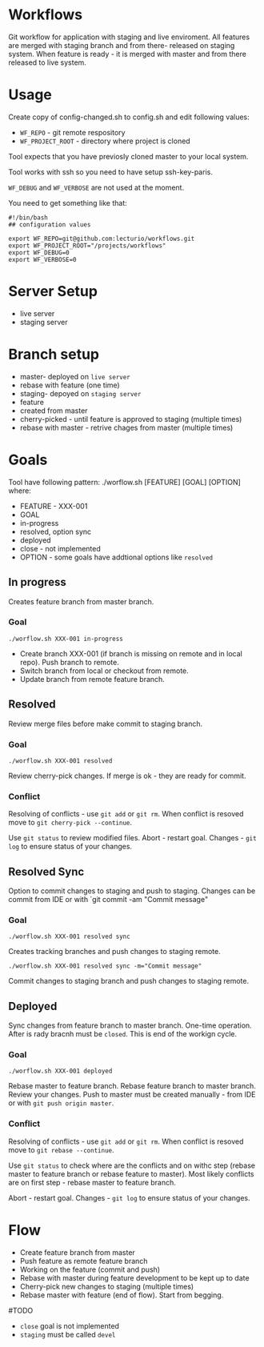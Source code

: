 Workflows
=========

Git workflow for application with staging and live enviroment.
All features are merged with staging branch and from there- released on staging system.
When feature is ready - it is merged with master and from there released to live system.

# Usage

Create copy of config-changed.sh to config.sh and edit following values:

* `WF_REPO` - git remote respository
* `WF_PROJECT_ROOT` - directory where project is cloned

Tool expects that you have previosly cloned master to your local system.

Tool works with ssh so you need to have setup ssh-key-paris.

`WF_DEBUG` and `WF_VERBOSE` are not used at the moment.

You need to get something like that:

```
#!/bin/bash
## configuration values

export WF_REPO=git@github.com:lecturio/workflows.git
export WF_PROJECT_ROOT="/projects/workflows"
export WF_DEBUG=0
export WF_VERBOSE=0

```

# Server Setup

* live server
* staging server

# Branch setup

* master- deployed on `live server`
 * rebase with feature (one time)
* staging- depoyed on `staging server`
* feature
 * created from master
 * cherry-picked - until feature is approved to staging (multiple times)
 * rebase with master - retrive chages from master (multiple times)

# Goals

Tool have following pattern: ./worflow.sh [FEATURE] [GOAL] [OPTION] where:

* FEATURE - XXX-001
* GOAL
 * in-progress
 * resolved, option sync
 * deployed
 * close - not implemented
* OPTION - some goals have addtional options like `resolved`

## In progress

Creates feature branch from master branch.

### Goal
```
./worflow.sh XXX-001 in-progress
```

* Create branch XXX-001 (if branch is missing on remote and in local repo). Push branch to remote.
* Switch branch from local or checkout from remote.
* Update branch from remote feature branch.


## Resolved

Review merge files before make commit to staging branch.

### Goal

```
./worflow.sh XXX-001 resolved
```

Review cherry-pick changes. If merge is ok - they are ready for commit.

### Conflict
Resolving of conflicts - use `git add` or `git rm`. When conflict is resoved move to `git cherry-pick --continue`.

Use `git status` to review modified files.
Abort - restart goal.
Changes - `git log` to ensure status of your changes.

## Resolved Sync

Option to commit changes to staging and push to staging.
Changes can be commit from IDE or with `git commit -am "Commit message"

### Goal
```
./worflow.sh XXX-001 resolved sync
```

Creates tracking branches and push changes to staging remote.

```
./worflow.sh XXX-001 resolved sync -m="Commit message"

```

Commit changes to staging branch and push changes to staging remote.

## Deployed

Sync changes from feature branch to master branch. One-time operation.
After is rady bracnh must be `closed`. This is end of the workign cycle.

### Goal

```
./worflow.sh XXX-001 deployed
```

Rebase master to feature branch.
Rebase feature branch to master branch.
Review your changes.
Push to master must be created manually - from IDE or with `git push origin master`.

### Conflict

Resolving of conflicts - use `git add` or `git rm`. When conflict is resoved move to `git rebase --continue`.

Use `git status` to check where are the conflicts and on withc step (rebase master to feature branch or rebase feature to master). Most likely conflicts are on first step - rebase master to feature branch.

Abort - restart goal.
Changes - `git log` to ensure status of your changes.

# Flow

* Create feature branch from master
* Push feature as remote feature branch
* Working on the feature (commit and push)
* Rebase with master during feature development to be kept up to date
* Cherry-pick new changes to staging (multiple times)
* Rebase master with feature (end of flow). Start from begging.


#TODO

* `close` goal is not implemented
* `staging` must be called `devel`

